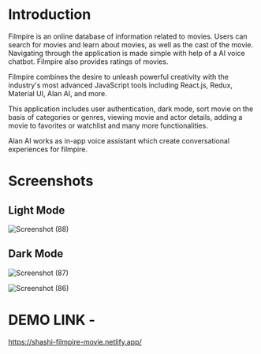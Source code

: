 
# Introduction
Filmpire is an online database of information related to movies. Users can search for movies and learn about movies, as well as the cast of the movie. Navigating through the application is made simple with help of a AI voice chatbot. Filmpire also provides ratings of movies.

Filmpire combines the desire to unleash powerful creativity with the industry's most advanced JavaScript tools including React.js, Redux, Material UI, Alan AI, and more.

This application includes user authentication, dark mode, sort movie on the basis of categories or genres, viewing movie and actor details, adding a movie to favorites or watchlist and many more functionalities.

Alan AI works as in-app voice assistant which create conversational experiences for filmpire.

# Screenshots

## Light Mode

![Screenshot (88)](https://github.com/shashikrsingh786/flimpire_shashi/assets/120079175/1640bdb2-b07f-47dd-a32f-9de186a51e1c)


## Dark Mode
![Screenshot (87)](https://github.com/shashikrsingh786/flimpire_shashi/assets/120079175/503d2f5a-d5ef-4bef-9bef-68cf8f7f03ab)

![Screenshot (86)](https://github.com/shashikrsingh786/flimpire_shashi/assets/120079175/eecdba96-ba20-4cee-b4b3-ddde74e09cc1)

# DEMO LINK - 

https://shashi-filmpire-movie.netlify.app/
